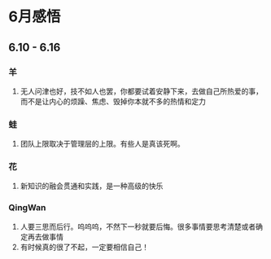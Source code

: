 # 6月感悟
## 6.10 - 6.16
### 羊
1. 无人问津也好，技不如人也罢，你都要试着安静下来，去做自己所热爱的事，而不是让内心的烦躁、焦虑、毁掉你本就不多的热情和定力

### 蛙
1. 团队上限取决于管理层的上限。有些人是真该死啊。

### 花
1. 新知识的融会贯通和实践，是一种高级的快乐

### QingWan
1. 人要三思而后行。呜呜呜，不然下一秒就要后悔。很多事情要思考清楚或者确定再去做事情
2. 有时候真的很了不起，一定要相信自己！

